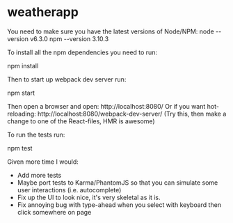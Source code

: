 # weatherapp

You need to make sure you have the latest versions of Node/NPM:
node --version
v6.3.0
npm --version
3.10.3

To install all the npm dependencies you need to run:

npm install

Then to start up webpack dev server run:

npm start

Then open a browser and open: http://localhost:8080/
Or if you want hot-reloading: http://localhost:8080/webpack-dev-server/
(Try this, then make a change to one of the React-files, HMR is awesome)

To run the tests run:

npm test

Given more time I would:
 - Add more tests
 - Maybe port tests to Karma/PhantomJS so that you can simulate some user interactions (i.e. autocomplete)
 - Fix up the UI to look nice, it's very skeletal as it is.
 - Fix annoying bug with type-ahead when you select with keyboard then click somewhere on page